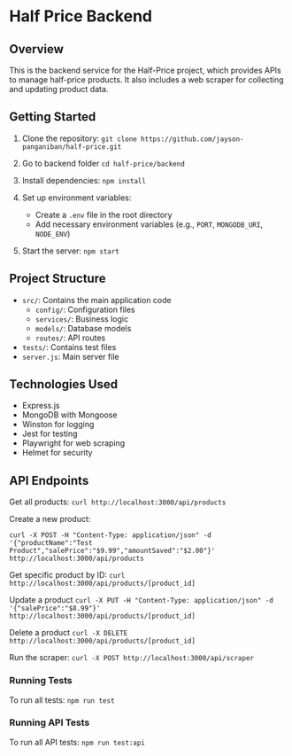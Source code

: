 # Half Price Backend

## Overview
This is the backend service for the Half-Price project, which provides APIs to manage half-price products. It also includes a web scraper for collecting and updating product data.


## Getting Started
1. Clone the repository:
```git clone https://github.com/jayson-panganiban/half-price.git```
2. Go to backend folder
```cd half-price/backend```

3. Install dependencies:
```npm install``` 
1. Set up environment variables:
   - Create a `.env` file in the root directory
   - Add necessary environment variables (e.g., `PORT`, `MONGODB_URI`, `NODE_ENV`)

2. Start the server:
```npm start```

## Project Structure

- `src/`: Contains the main application code
  - `config/`: Configuration files
  - `services/`: Business logic
  - `models/`: Database models
  - `routes/`: API routes
- `tests/`: Contains test files
- `server.js`: Main server file

## Technologies Used

- Express.js
- MongoDB with Mongoose
- Winston for logging
- Jest for testing
- Playwright for web scraping
- Helmet for security
 
## API Endpoints

Get all products:
```curl http://localhost:3000/api/products```

Create a new product:
```
curl -X POST -H "Content-Type: application/json" -d '{"productName":"Test Product","salePrice":"$9.99","amountSaved":"$2.00"}' http://localhost:3000/api/products
```

Get specific product by ID:
```curl http://localhost:3000/api/products/[product_id]```

Update a product
```curl -X PUT -H "Content-Type: application/json" -d '{"salePrice":"$8.99"}' http://localhost:3000/api/products/[product_id]```

Delete a product
```curl -X DELETE http://localhost:3000/api/products/[product_id]```

Run the scraper:
```curl -X POST http://localhost:3000/api/scraper```

### Running Tests
To run all tests:
```npm run test```

### Running API Tests
To run all API tests:
```npm run test:api```